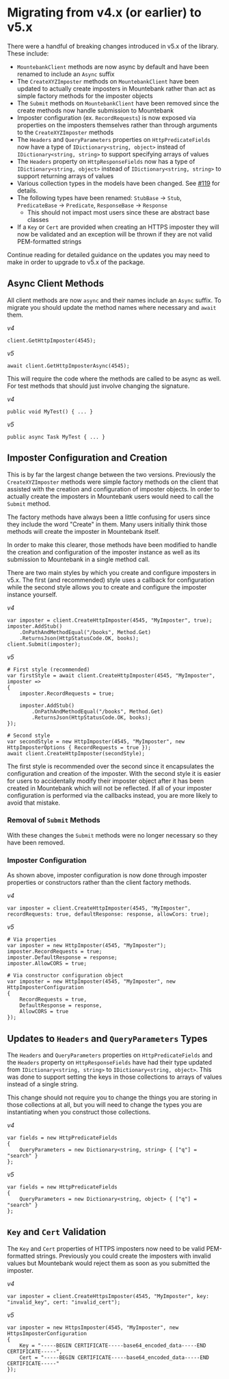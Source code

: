 # Migrating from v4.x (or earlier) to v5.x

There were a handful of breaking changes introduced in v5.x of the library. These include:

- `MountebankClient` methods are now async by default and have been renamed to include an `Async` suffix
- The `CreateXYZImposter` methods on `MountebankClient` have been updated to actually create imposters in Mountebank rather than act as simple factory methods for the imposter objects
- The `Submit` methods on `MountebankClient` have been removed since the create methods now handle submission to Mountebank
- Imposter configuration (ex. `RecordRequests`) is now exposed via properties on the imposters themselves rather than through arguments to the `CreateXYZImposter` methods
- The `Headers` and `QueryParameters` properties on `HttpPredicateFields` now have a type of `IDictionary<string, object>` instead of `IDictionary<string, string>` to support specifying arrays of values
- The `Headers` property on `HttpResponseFields` now has a type of `IDictionary<string, object>` instead of `IDictionary<string, string>` to support returning arrays of values
- Various collection types in the models have been changed. See [#119](https://github.com/mattherman/MbDotNet/pull/119) for details.
- The following types have been renamed: `StubBase` -> `Stub`, `PredicateBase` -> `Predicate`, `ResponseBase` -> `Response`
  - This should not impact most users since these are abstract base classes
- If a `Key` or `Cert` are provided when creating an HTTPS imposter they will now be validated and an exception will be thrown if they are not valid PEM-formatted strings

Continue reading for detailed guidance on the updates you may need to make in order to upgrade to v5.x of the package.

## Async Client Methods

All client methods are now `async` and their names include an `Async` suffix. To migrate you should update the method names where necessary and `await` them.

_v4_

```
client.GetHttpImposter(4545);
```

_v5_

```
await client.GetHttpImposterAsync(4545);
```

This will require the code where the methods are called to be async as well. For test methods that should just involve changing the signature.

_v4_

```
public void MyTest() { ... }
```

_v5_

```
public async Task MyTest { ... }
```

## Imposter Configuration and Creation

This is by far the largest change between the two versions. Previously the `CreateXYZImposter` methods were simple factory methods on the client that assisted with the creation and configuration of imposter objects. In order to actually create the imposters in Mountebank users would need to call the `Submit` method.

The factory methods have always been a little confusing for users since they include the word "Create" in them. Many users initially think those methods will create the imposter in Mountebank itself.

In order to make this clearer, those methods have been modified to handle the creation and configuration of the imposter instance as well as its submission to Mountebank in a single method call.

There are two main styles by which you create and configure imposters in v5.x. The first (and recommended) style uses a callback for configuration while the second style allows you to create and configure the imposter instance yourself.

_v4_

```
var imposter = client.CreateHttpImposter(4545, "MyImposter", true);
imposter.AddStub()
	.OnPathAndMethodEqual("/books", Method.Get)
	.ReturnsJson(HttpStatusCode.OK, books);
client.Submit(imposter);
```

_v5_

```
# First style (recommended)
var firstStyle = await client.CreateHttpImposter(4545, "MyImposter", imposter =>
{
	imposter.RecordRequests = true;

	imposter.AddStub()
		.OnPathAndMethodEqual("/books", Method.Get)
		.ReturnsJson(HttpStatusCode.OK, books);
});

# Second style
var secondStyle = new HttpImposter(4545, "MyImposter", new HttpImposterOptions { RecordRequests = true });
await client.CreateHttpImposter(secondStyle);
```

The first style is recommended over the second since it encapsulates the configuration and creation of the imposter. With the second style it is easier for users to accidentally modify their imposter object after it has been created in Mountebank which will not be reflected. If all of your imposter configuration is performed via the callbacks instead, you are more likely to avoid that mistake.

### Removal of `Submit` Methods

With these changes the `Submit` methods were no longer necessary so they have been removed.

### Imposter Configuration

As shown above, imposter configuration is now done through imposter properties or constructors rather than the client factory methods.

_v4_

```
var imposter = client.CreateHttpImposter(4545, "MyImposter", recordRequests: true, defaultResponse: response, allowCors: true);
```

_v5_

```
# Via properties
var imposter = new HttpImposter(4545, "MyImposter");
imposter.RecordRequests = true;
imposter.DefaultResponse = response;
imposter.AllowCORS = true;

# Via constructor configuration object
var imposter = new HttpImposter(4545, "MyImposter", new HttpImposterConfiguration
{
	RecordRequests = true,
	DefaultResponse = response,
	AllowCORS = true
});
```

## Updates to `Headers` and `QueryParameters` Types

The `Headers` and `QueryParameters` properties on `HttpPredicateFields` and the `Headers` property on `HttpResponseFields` have had their type updated from `IDictionary<string, string>` to `IDictionary<string, object>`. This was done to support setting the keys in those collections to arrays of values instead of a single string.

This change should not require you to change the things you are storing in those collections at all, but you will need to change the types you are instantiating when you construct those collections.

_v4_

```
var fields = new HttpPredicateFields
{
	QueryParameters = new Dictionary<string, string> { ["q"] = "search" }
};
```

_v5_

```
var fields = new HttpPredicateFields
{
	QueryParameters = new Dictionary<string, object> { ["q"] = "search" }
};
```

## `Key` and `Cert` Validation

The `Key` and `Cert` properties of HTTPS imposters now need to be valid PEM-formatted strings. Previously you could create the imposters with invalid values but Mountebank would reject them as soon as you submitted the imposter.

_v4_

```
var imposter = client.CreateHttpsImposter(4545, "MyImposter", key: "invalid_key", cert: "invalid_cert");
```

_v5_

```
var imposter = new HttpsImposter(4545, "MyImposter", new HttpsImposterConfiguration
{
	Key = "-----BEGIN CERTIFICATE-----base64_encoded_data-----END CERTIFICATE-----",
	Cert = "-----BEGIN CERTIFICATE-----base64_encoded_data-----END CERTIFICATE-----"
});
```

